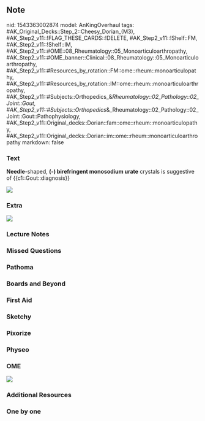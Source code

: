 ## Note
nid: 1543363002874
model: AnKingOverhaul
tags: #AK_Original_Decks::Step_2::Cheesy_Dorian_(M3), #AK_Step2_v11::!FLAG_THESE_CARDS::!DELETE, #AK_Step2_v11::!Shelf::FM, #AK_Step2_v11::!Shelf::IM, #AK_Step2_v11::#OME::08_Rheumatology::05_Monoarticuloarthropathy, #AK_Step2_v11::#OME_banner::Clinical::08_Rheumatology::05_Monoarticuloarthropathy, #AK_Step2_v11::#Resources_by_rotation::FM::ome::rheum::monoarticulopathy, #AK_Step2_v11::#Resources_by_rotation::IM::ome::rheum::monoarticuloarthropathy, #AK_Step2_v11::#Subjects::Orthopedics_&_Rheumatology::02_Pathology::02_Joint::Gout, #AK_Step2_v11::#Subjects::Orthopedics_&_Rheumatology::02_Pathology::02_Joint::Gout::Pathophysiology, #AK_Step2_v11::Original_decks::Dorian::fam::ome::rheum::monoarticulopathy, #AK_Step2_v11::Original_decks::Dorian::im::ome::rheum::monoarticuloarthropathy
markdown: false

### Text
<b>Needle</b>-shaped, <b>(-) birefringent monosodium urate</b>
crystals is suggestive of {{c1::Gout::diagnosis}}
<div><img src="paste-2177814707044353.jpg"></div>

### Extra
<div><img src="gout%20(1).PNG"></div>

### Lecture Notes


### Missed Questions


### Pathoma


### Boards and Beyond


### First Aid


### Sketchy


### Pixorize


### Physeo


### OME
<div class="ome-widget">
  <a href=
  "https://onlinemeded.org/spa/rheumatology/monoarticuloarthropathy/acquire?ref=anki">
  <img src="_OME_AnkiFlashcards_Lesson_6.png"></a>
</div>

### Additional Resources


### One by one

